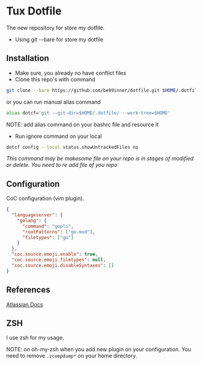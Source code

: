 # Tux Dotfile #

The new repository for store my dotfile.

* Using git --bare for store my dotfile


## Installation ##

* Make sure, you already no have conflict files
* Clone this repo's with command

```bash
git clone --bare https://github.com/be99inner/dotfile.git $HOME/.dotfile
```

or you can run manual alias command

``` bash
alias dotcf='git --git-dir=$HOME/.dotfile/ --work-tree=$HOME'
```

NOTE: add alias command on your bashrc file and resource it

* Run ignore command on your local
 
```bash
dotcf config --local status.showUntrackedFiles no
```

*This command may be makesome file on your repo is in stages of modified or
delete. You need to re add file of you repo*

## Configuration ##

CoC configuration (vim plugin).

```json
{
  "languageserver": {
    "golang": {
      "command": "gopls",
      "rootPatterns": ["go.mod"],
      "filetypes": ["go"]
    }
  },
  "coc.source.emoji.enable": true,
  "coc.source.emoji.filetypes": null,
  "coc.source.emoji.disableSyntaxes": []
}
```

## References ##

[Atlassian Docs](https://www.atlassian.com/git/tutorials/dotfiles)

## ZSH ###

I use zsh for my usage.

NOTE: on oh-my-zsh when you add new plugin on your configuration.
You need to remove `.zcompdump*` on your home directory.
